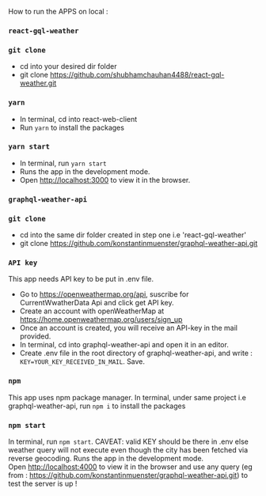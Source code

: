 
How to run the APPS on local :

### `react-gql-weather`
 ### `git clone`
 - cd into your desired dir folder 
 - git clone https://github.com/shubhamchauhan4488/react-gql-weather.git
 
 ### `yarn`
  - In terminal, cd into react-web-client
  - Run `yarn` to install the packages
 
 ### `yarn start`
  - In terminal, run `yarn start`
  - Runs the app in the development mode.<br />
  - Open [http://localhost:3000](http://localhost:3000) to view it in the browser.
 
### `graphql-weather-api`
 ### `git clone`
 - cd into the same dir folder created in step one i.e 'react-gql-weather' 
 - git clone https://github.com/konstantinmuenster/graphql-weather-api.git
 
 ### `API key`
 This app needs API key to be put in .env file.
 - Go to https://openweathermap.org/api, suscribe for CurrentWwatherData Api and click get API key.
 - Create an account with openWeatherMap at https://home.openweathermap.org/users/sign_up 
 - Once an account is created, you will receive an API-key in the mail provided.
 - In terminal, cd into graphql-weather-api and open it in an editor.
 - Create .env file in the root directory of graphql-weather-api, and write : `KEY=YOUR_KEY_RECEIVED_IN_MAIL`. Save.
 
 ### `npm`
 This app uses npm package manager. In terminal, under same project i.e graphql-weather-api, run `npm i` to install the packages
 
 ### `npm start`
 In terminal, run `npm start`. CAVEAT: valid KEY should be there in .env else weather query will not execute even though the city has been fetched via reverse geocoding.
 Runs the app in the development mode.<br />
 Open [http://localhost:4000](http://localhost:4000) to view it in the browser and use any query (eg from : https://github.com/konstantinmuenster/graphql-weather-api.git) to test the server is up !

